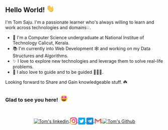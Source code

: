 ## Hello World! <img src="gif/hi.gif" width="25px">

I'm Tom Saju. I'm a passionate learner who's always willing to learn and work across technologies and domains💡.  

- 🔭 I'm a Computer Science undergraduate at National Institue of Technology Calicut, Kerala.
- 📚 I'm currently into Web Development 🕸️ and working on my Data Structures and Algorithms.
- ✨ I love to explore new technologies and leverage them to solve real-life problems.
- 💖 I also love to guide and to be guided 👨🏻‍💻.

Looking forward to Share and Gain knowledgeable stuff. ☘️

### Glad to see you here! <img src="gif/starstruck.gif" width="25px">
&nbsp;
<div align="center">
<a href="https://www.linkedin.com/in/tom-saju-5144a3196" target="_blank">
  <img align="center" alt="Tom's linkedin" width="22px" src="https://cdn.jsdelivr.net/npm/simple-icons@v3/icons/twitter.svg" />
</a>
<a href="https://www.instagram.com/t.o.m_s.a.j.u" target="_blank">
  <img align="center" alt="Tom's Instagram" width="22px" src="png/instagram.png" />
</a>
<a href="https://twitter.com/TomSaju2001" target="_blank">
  <img align="center" alt="Tom's Twitter" width="22px" src="png/twitter.png" />
</a>
<a href="https://t.me/tom_saju" target="_blank">
  <img align="center" alt="Tom's Telegram" width="22px" src="png/telegram.png" />
</a>
<a href="mailto:tomsaju33@gmail.com" target="_blank">
  <img align="center" alt="Tom's Email" width="22px" src="png/gmail.png" />
</a>
<a href="https://github.com/TomSaju2001" target="_blank">
  <img align="center" alt="Tom's Github" width="22px" src="https://cdn.jsdelivr.net/npm/simple-icons@v3/icons/github.svg" />
</a>
<br/>
</div>
&nbsp;
